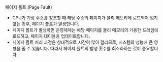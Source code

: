 페이지 폴트 (Page Fault)
- CPU가 가상 주소를 참조할 때 해당 주소의 페이지가 물리 메모리에 로드되어 있지 않는 경우, 페이지 폴트가 발생합니다.
- 페이지 폴트가 발생하면 운영체제는 해당 페이지를 물리 메모리의 가용한 프레임에 로드하고, 페이지 테이블을 업데이트합니다.
- 페이지 폴트 처리 과정은 상대적으로 시간이 많이 걸리므로, 시스템의 성능에 큰 영향을 줄 수 있습니다. 따라서 페이지 폴트의 발생 횟수를 최소화하는 것이 중요합니다.